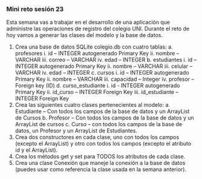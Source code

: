 ### Mini reto sesión 23
Esta semana vas a trabajar en el desarrollo de una aplicación que administre las operaciones de registro
del colegio UNI. Durante el reto de hoy vamos a generar las clases del modelo y la base de datos.
1. Crea una base de datos SQLite colegio.db con cuatro tablas:
a. profesores
i. id – INTEGER autogenerado Primary Key
ii. nombre – VARCHAR
iii. correo – VARCHAR
iv. edad – INTEGER
b. estudiantes
i. id – INTEGER autogenerado Primary Key
ii. nombre – VARCHAR
iii. celular – VARCHAR
iv. edad – INTEGER
c. cursos
i. id – INTEGER autogenerado Primary Key
ii. nombre – VARCHAR
iii. capacidad – Integer
iv. profesor – Foreign key (ID)
d. curso_estudiante
i. id - INTEGER autogenerado Primary Key
ii. id_curso – INTEGER Foreign Key
iii. id_estudiante – INTEGER Foreign Key
2. Crea las siguientes cuatro clases pertenecientes al modelo:
a. Estudiante – Con todos los campos de la base de datos y un ArrayList de Cursos
b. Profesor – Con todos los campos de la base de datos y un ArrayList de cursos
c. Curso – con todos los campos de la base de datos, un Profesor y un ArrayList de
Estudiantes.
3. Crea dos constructores en cada clase, uno con todos los campos (excepto el ArrayList) y otro con
todos los campos (excepto el atributo id y el ArrayList).
4. Crea los métodos get y set para TODOS los atributos de cada clase.
5. Crea una clase Conexión que maneje la conexión a la base de datos (puedes usar como referencia
la clase usada en la semana anterior).
